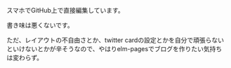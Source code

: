 スマホでGitHub上で直接編集しています。

書き味は悪くないです。

ただ、レイアウトの不自由さとか、twitter cardの設定とかを自分で頑張らないといけないとかが辛そうなので、やはりelm-pagesでブログを作りたい気持ちは変わらず。
